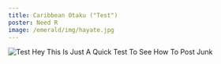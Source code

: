 ```yaml
--- 
title: Caribbean Otaku ("Test")
poster: Need R
image: /emerald/img/hayate.jpg
---
```

![Test](/emerald/img/hayate.jpg "Test")
Hey This Is Just A Quick Test To See How To Post Junk
